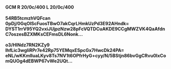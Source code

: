 #### GCM R 20/0c/400 L 20/0c/400
**54RB5tcmzhVQFcan**<br/>**0pDj/0GqOIScFuosTBwO7akCqrLHmkUzPd3E92AHndk=**<br/>**DYST1rrV95YQ2vxiJUjpzNzw28pFcVQTDCuAKDE9CCgMWZVK4QaAfdnC7oszesBZXMKsCEFmsDL6Nonk...**<br/><br/>
**o3/HINdz7RN2KZy9**<br/>**lhfLic3wgliRPr7e42Rp75YEMqxESpcGx7HwcDk24PA=**<br/>**eNL/wKKmIIuaLKyv8Ts7NV1t6OPfrHyG+cyy/N/5BStjn86bvGgCRvu0lxComQUOg4dEBWP67vWe2UQt...**